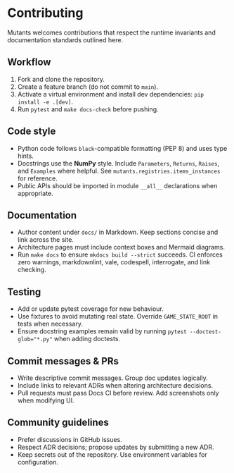 # Contributing

Mutants welcomes contributions that respect the runtime invariants and documentation
standards outlined here.

## Workflow

1. Fork and clone the repository.
2. Create a feature branch (do not commit to `main`).
3. Activate a virtual environment and install dev dependencies: `pip install -e .[dev]`.
4. Run `pytest` and `make docs-check` before pushing.

## Code style

- Python code follows `black`-compatible formatting (PEP 8) and uses type hints.
- Docstrings use the **NumPy** style. Include `Parameters`, `Returns`, `Raises`, and
  `Examples` where helpful. See `mutants.registries.items_instances` for reference.
- Public APIs should be imported in module `__all__` declarations when appropriate.

## Documentation

- Author content under `docs/` in Markdown. Keep sections concise and link across the site.
- Architecture pages must include context boxes and Mermaid diagrams.
- Run `make docs` to ensure `mkdocs build --strict` succeeds. CI enforces zero warnings,
  markdownlint, vale, codespell, interrogate, and link checking.

## Testing

- Add or update pytest coverage for new behaviour.
- Use fixtures to avoid mutating real state. Override `GAME_STATE_ROOT` in tests when
  necessary.
- Ensure docstring examples remain valid by running `pytest --doctest-glob="*.py"` when
  adding doctests.

## Commit messages & PRs

- Write descriptive commit messages. Group doc updates logically.
- Include links to relevant ADRs when altering architecture decisions.
- Pull requests must pass Docs CI before review. Add screenshots only when modifying UI.

## Community guidelines

- Prefer discussions in GitHub issues.
- Respect ADR decisions; propose updates by submitting a new ADR.
- Keep secrets out of the repository. Use environment variables for configuration.

